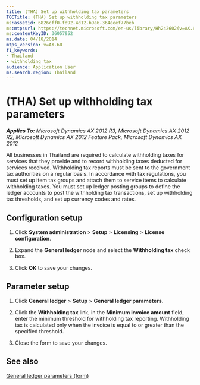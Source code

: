 ```yaml
---
title: (THA) Set up withholding tax parameters
TOCTitle: (THA) Set up withholding tax parameters
ms:assetid: 6826cff0-fd92-4d12-b9a6-364eeef77beb
ms:mtpsurl: https://technet.microsoft.com/en-us/library/Hh242602(v=AX.60)
ms:contentKeyID: 36057952
ms.date: 04/18/2014
mtps_version: v=AX.60
f1_keywords:
- Thailand
- withholding tax
audience: Application User
ms.search.region: Thailand
---
```


# (THA) Set up withholding tax parameters 


_**Applies To:** Microsoft Dynamics AX 2012 R3, Microsoft Dynamics AX 2012 R2, Microsoft Dynamics AX 2012 Feature Pack, Microsoft Dynamics AX 2012_

All businesses in Thailand are required to calculate withholding taxes for services that they provide and to record withholding taxes deducted for services received. Withholding tax reports must be sent to the government tax authorities on a regular basis. In accordance with tax regulations, you must set up item tax groups and attach them to service items to calculate withholding taxes. You must set up ledger posting groups to define the ledger accounts to post the withholding tax transactions, set up withholding tax thresholds, and set up currency codes and rates.

## Configuration setup

1.  Click **System administration** \> **Setup** \> **Licensing** \> **License configuration**.

2.  Expand the **General ledger** node and select the **Withholding tax** check box.

3.  Click **OK** to save your changes.

## Parameter setup

1.  Click **General ledger** \> **Setup** \> **General ledger parameters**.

2.  Click the **Withholding tax** link, in the **Minimum invoice amount** field, enter the minimum threshold for withholding tax reporting. Withholding tax is calculated only when the invoice is equal to or greater than the specified threshold.

3.  Close the form to save your changes.

## See also

[General ledger parameters (form)](https://technet.microsoft.com/en-us/library/aa557286\(v=ax.60\))

  


